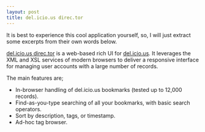 ```yaml
---
layout: post
title: del.icio.us direc.tor
---
```


It is best to experience this cool application yourself, so, I will just extract some excerpts from their own words below. 

[del.icio.us direc.tor](http://johnvey.com/features/deliciousdirector/) is a web-based rich UI for [del.icio.us](http://del.icio.us/). It leverages the XML and XSL services of modern browsers to deliver a responsive interface for managing user accounts with a large number of records.

The main features are;

- In-browser handling of del.icio.us bookmarks (tested up to 12,000 records).
- Find-as-you-type searching of all your bookmarks, with basic search operators.
- Sort by description, tags, or timestamp.
- Ad-hoc tag browser.
